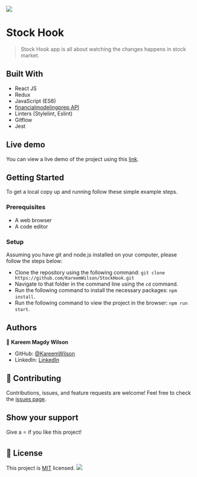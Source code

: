 ![](https://img.shields.io/badge/Microverse-blueviolet)

# Stock Hook

> Stock Hook app is all about watching the changes happens in stock market.

## Built With

- React JS
- Redux
- JavaScript (ES6)
- [financialmodelingprep API](https://financialmodelingprep.com/)
- Linters (Stylelint, Eslint)
- Gitflow
- Jest

## Live demo

You can view a live demo of the project using this [link]().

## Getting Started

To get a local copy up and running follow these simple example steps.

### Prerequisites

- A web browser 
- A code editor

### Setup

Assuming you have git and node.js installed on your computer, please follow the steps below: 

- Clone the repository using the following command: `git clone https://github.com/KareemWilson/StockHook.git`
- Navigate to that folder in the command line using the `cd` command.
- Run the following command to install the necessary packages: `npm install`. 
- Run the following command to view the project in the browser: `npm run start`. 

## Authors

👤 **Kareem Magdy Wilson**

- GitHub: [@KareemWilson](https://github.com/KareemWilson)
- LinkedIn: [LinkedIn](https://linkedin.com/in/kareem-wilsons)

## 🤝 Contributing

Contributions, issues, and feature requests are welcome!
Feel free to check the [issues page](../../issues/).

## Show your support

Give a ⭐️ if you like this project!

## 📝 License

This project is [MIT](./LICENSE) licensed.
![](https://img.shields.io/badge/Microverse-blueviolet)
